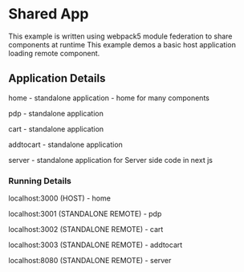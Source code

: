# Shared App

This example is written using webpack5 module federation to share components at runtime
This example demos a basic host application loading remote component.

## Application Details
home - standalone application - home for many components

pdp - standalone application

cart - standalone application

addtocart - standalone application

server - standalone application for Server side code in next js

### Running Details
localhost:3000 (HOST) - home

localhost:3001 (STANDALONE REMOTE) - pdp

localhost:3002 (STANDALONE REMOTE) - cart

localhost:3003 (STANDALONE REMOTE) - addtocart

localhost:8080 (STANDALONE REMOTE) - server
